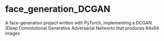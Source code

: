 # face_generation_DCGAN
A face-generation project written with PyTorch, implementing a DCGAN (Deep Convolutional Generative Adversarial Network) that produces 64x64 images
